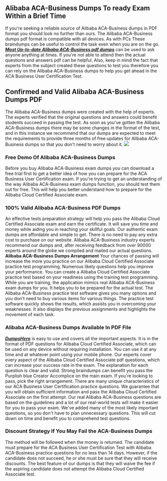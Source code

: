 ## **Alibaba ACA-Business Dumps To ready Exam Within a Brief Time**

If you're seeking a reliable source of Alibaba ACA-Business dumps in PDF format you should look no further than ours. The Alibaba ACA-Business dumps pdf format is compatible with all devices. As with PCs These braindumps can be useful to control the task even when you are on the go. **_[Most Up-to-date Alibaba ACA-Business pdf dumps](https://www.dumpshero.com/aca-business-dumps-pdf/)_** can be used to ask anyone anything at times. If you're not able to attend then the actual questions and answers pdf can be helpful. Also, keep in mind the fact that experts from the subject created these questions to test you therefore you can rely on the Alibaba ACA-Business dumps to help you get ahead in the ACA Business User Certification Test.  

## **Confirmed and Valid Alibaba ACA-Business Dumps PDF**

  
The Alibaba ACA-Business dumps were created with the help of experts. The experts verified that the original questions and answers could benefit students succeed in passing the test. As soon as you've gotten the Alibaba ACA-Business dumps there may be some changes in the format of the test, and in this instance we recommend that our dumps are expected to meet the requirements to provide three months of free updates for Alibaba ACA-Business dumps so that you don't need to worry about it.
[![](https://www.dumpshero.com/wp-content/uploads/2023/11/dumpshero.png)](https://www.dumpshero.com/aca-business-dumps-pdf/)  

### **Free Demo Of Alibaba ACA-Business Dumps**

  
Before you buy Alibaba ACA-Business exam dumps you can download a free trial first to get a better idea of how you can prepare for the ACA Business User Certification exam. If you're trying to get an understanding of the way Alibaba ACA-Business exam dumps function, you should test them out for free. This will help you better understand how to prepare for the Alibaba Cloud Certified Associate exam.  

### **100% Valid Alibaba ACA-Business PDF Dumps**

  
An effective tests preparation strategy will help you pass the Alibaba Cloud Certified Associate exam and earn the certificate. It will save you time and money while aiding you in reaching your skillful goals. Our authentic exam dumps are affordable and simple to get. There is no need to pay any extra cost to purchase on our website. Alibaba ACA-Business industry experts recommend our dumps and, after receiving feedback from over 90000 experts around the globe we compiled and mailed our actual questions. **Alibaba ACA-Business** **Dumps Arrangement** Your chances of passing will increase the more you practice on our Alibaba Cloud Certified Associate practice test programming. Numerous likely questions help you improve your performance. You can create a Alibaba Cloud Certified Associate practice test based on your readiness using the training test programming. While you are training, the application mimics real Alibaba ACA-Business exam dumps for you. It helps you to be prepared for the actual test. The Alibaba ACA-Business practice test software gives you many options and you don't need to buy various items for various things. The practice test software quickly shows the results, which assists you in overcoming your weaknesses. It also displays the previous assignments and highlights the movement of each task.  

### **Alibaba ACA-Business Dumps Available In PDF File**

  
[**_DumpsHero_**](https://www.dumpshero.com/) is easy to use and covers all the important aspects. It is in the format of PDF questions for Alibaba Cloud Certified Associate, which can be used on any device without requiring installation. You can use it at any time and at whatever point using your mobile phone. Our experts cover every aspect of the Alibaba Cloud Certified Associate pdf questions, which can increase your success rate in the exam. The explanation for each question is clear and valid. Strong braindumps can benefit you pass the Purplish blue Creator Accomplice on the main exam. If you're looking to pass, pick the right arrangement. There are many unique characteristics of our ACA Business User Certification practice questions. We guarantee that you will obtain sufficient information and pass the Alibaba Cloud Certified Associate on the first attempt. Our real Alibaba ACA-Business questions are based on the guidelines and a lot of our real-world tests will make it easier for you to pass your exam. We've added many of the most likely important questions, so you don't have to plan unnecessary questions. This will cut down on time and benefit you to comprehend test questions.  

### **Discount Strategy If You May Fail the ACA-Business Dumps**

  
The method will be followed when the money is returned. The candidate must prepare for the ACA Business User Certification Test with Alibaba ACA-Business practice questions for no less than 14 days. However, if the candidate does not succeed, he or she must be sure that they will receive discounts. The best feature of our dumps is that they will waive the fee if the aspiring candidate does not attempt the Alibaba Cloud Certified Associate test.
